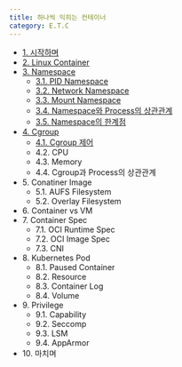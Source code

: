 ```yaml
---
title: 하나씩 익히는 컨테이너
category: E.T.C
---
```


* [1. 시작하며]({{site.baseurl}}/onebyone_container/1.시작하며)
* [2. Linux Container]({{site.baseurl}}/onebyone_container/2.Linux_Container)
* [3. Namespace]({{site.baseurl}}/onebyone_container/3.Namespace)
  * [3.1. PID Namespace]({{site.baseurl}}/onebyone_container/3.1.PID_Namespace)
  * [3.2. Network Namespace]({{site.baseurl}}/onebyone_container/3.2.Network_Namespace)
  * [3.3. Mount Namespace]({{site.baseurl}}/onebyone_container/3.3.Mount_Namespace)
  * [3.4. Namespace와 Process의 상관관계]({{site.baseurl}}/onebyone_container/3.4.Namespace_with_Process)
  * [3.5. Namespace의 한계점]({{site.baseurl}}/onebyone_container/3.5.Namespace_한계점)
* [4. Cgroup]({{site.baseurl}}/onebyone_container/4.Cgroup)
  * [4.1. Cgroup 제어]({{site.baseurl}}/onebyone_container/4.Cgroup_제어)
  * 4.2\. CPU
  * 4.3\. Memory
  * 4.4\. Cgroup과 Process의 상관관계
* 5\. Conatiner Image
  * 5.1\. AUFS Filesystem
  * 5.2\. Overlay Filesystem
* 6\. Container vs VM
* 7\. Container Spec
  * 7.1\. OCI Runtime Spec
  * 7.2\. OCI Image Spec
  * 7.3\. CNI
* 8\. Kubernetes Pod
  * 8.1\. Paused Container
  * 8.2\. Resource
  * 8.3\. Container Log
  * 8.4\. Volume
* 9\. Privilege
  * 9.1\. Capability
  * 9.2\. Seccomp
  * 9.3\. LSM
  * 9.4\. AppArmor
* 10\. 마치며
